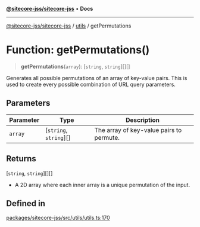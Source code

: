 [**@sitecore-jss/sitecore-jss**](../../README.md) • **Docs**

***

[@sitecore-jss/sitecore-jss](../../README.md) / [utils](../README.md) / getPermutations

# Function: getPermutations()

> **getPermutations**(`array`): [`string`, `string`][][]

Generates all possible permutations of an array of key-value pairs.
This is used to create every possible combination of URL query parameters.

## Parameters

| Parameter | Type | Description |
| ------ | ------ | ------ |
| `array` | [`string`, `string`][] | The array of key-value pairs to permute. |

## Returns

[`string`, `string`][][]

- A 2D array where each inner array is a unique permutation of the input.

## Defined in

[packages/sitecore-jss/src/utils/utils.ts:170](https://github.com/Sitecore/jss/blob/e846f486ba4fde6c8c1b45e6e57475c6839dad97/packages/sitecore-jss/src/utils/utils.ts#L170)

